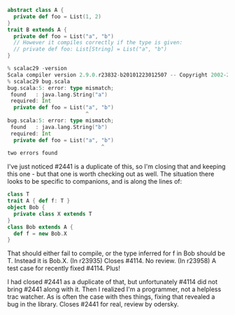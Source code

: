 ```scala
abstract class A {
  private def foo = List(1, 2)
}
trait B extends A {
  private def foo = List("a", "b")
  // However it compiles correctly if the type is given:
  // private def foo: List[String] = List("a", "b")
}
```
```scala
% scalac29 -version
Scala compiler version 2.9.0.r23832-b20101223012507 -- Copyright 2002-2010, LAMP/EPFL
% scalac29 bug.scala
bug.scala:5: error: type mismatch;
 found   : java.lang.String("a")
 required: Int
  private def foo = List("a", "b")
                         ^
bug.scala:5: error: type mismatch;
 found   : java.lang.String("b")
 required: Int
  private def foo = List("a", "b")
                              ^
two errors found
```
I've just noticed #2441 is a duplicate of this, so I'm closing that and keeping this one - but that one is worth checking out as well.  The situation there looks to be specific to companions, and is along the lines of:
```scala
class T
trait A { def f: T }
object Bob {
  private class X extends T
}
class Bob extends A {
  def f = new Bob.X
}  
```
That should either fail to compile, or the type inferred for f in Bob should be T.  Instead it is Bob.X.
(In r23935) Closes #4114. No review.
(In r23958) A test case for recently fixed #4114.  Plus!

I had closed #2441 as a duplicate of that, but unfortunately #4114 did
not bring #2441 along with it.  Then I realized I'm a programmer, not a
helpless trac watcher.  As is often the case with thes things, fixing that
revealed a bug in the library.  Closes #2441 for real, review by odersky.
